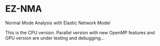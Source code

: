 # EZ-NMA
Normal Mode Analysis with Elastic Network Model

This is the CPU version. Parallel version with new OpenMP features and GPU version are under testing and debugging...
